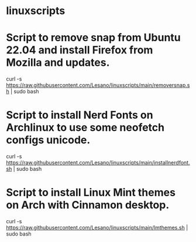 # linuxscripts

# Script to remove snap from Ubuntu 22.04 and install Firefox from Mozilla and updates.
curl -s https://raw.githubusercontent.com/Lesano/linuxscripts/main/removersnap.sh | sudo bash

# Script to install Nerd Fonts on Archlinux to use some neofetch configs unicode.
curl -s https://raw.githubusercontent.com/Lesano/linuxscripts/main/installnerdfont.sh | sudo bash

# Script to install Linux Mint themes on Arch with Cinnamon desktop.
curl -s https://raw.githubusercontent.com/Lesano/linuxscripts/main/lmthemes.sh | sudo bash

